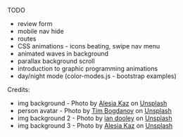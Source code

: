 TODO
- review form
- mobile nav hide
- routes
- CSS animations - icons beating, swipe nav menu
- animated waves in background
- parallax background scroll
- introduction to graphic programming animations
- day/night mode (color-modes.js - bootstrap examples) 

Credits:
- img background - Photo by <a href="https://unsplash.com/@alesiaskaz?utm_content=creditCopyText&utm_medium=referral&utm_source=unsplash">Alesia Kaz</a> on <a href="https://unsplash.com/photos/turned-off-laptop-computer-on-top-of-brown-wooden-table-VWcPlbHglYc?utm_content=creditCopyText&utm_medium=referral&utm_source=unsplash">Unsplash</a>
- person avatar - Photo by <a href="https://unsplash.com/@timbog80?utm_content=creditCopyText&utm_medium=referral&utm_source=unsplash">Tim Bogdanov</a> on <a href="https://unsplash.com/photos/man-standing-on-top-of-mountain-4uojMEdcwI8?utm_content=creditCopyText&utm_medium=referral&utm_source=unsplash">Unsplash</a>
- img background 2 - Photo by <a href="https://unsplash.com/@sadswim?utm_content=creditCopyText&utm_medium=referral&utm_source=unsplash">ian dooley</a> on <a href="https://unsplash.com/photos/cup-of-coffee-near-macbook-pro-DJ7bWa-Gwks?utm_content=creditCopyText&utm_medium=referral&utm_source=unsplash">Unsplash</a>
- img background 3 - Photo by <a href="https://unsplash.com/@alesiaskaz?utm_content=creditCopyText&utm_medium=referral&utm_source=unsplash">Alesia Kaz</a> on <a href="https://unsplash.com/photos/closeup-photo-of-silver-imac-XLm6-fPwK5Q?utm_content=creditCopyText&utm_medium=referral&utm_source=unsplash">Unsplash</a>
  